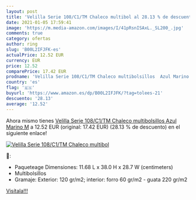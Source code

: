 ```yaml
---
layout: post
title: 'Velilla Serie 108/C1/TM Chaleco multibol al 28.13 % de descuento'
date: 2021-01-05 17:59:41
image: 'https://m.media-amazon.com/images/I/41pRsnISAxL._SL200_.jpg'
comments: true
category: ofertas
author: ring
slug: 'B00L2IFJFK-es'
actualPrice: 12.52 EUR
currency: EUR
price: 12.52
comparePrice: 17.42 EUR
prodname: 'Velilla Serie 108/C1/TM Chaleco multibolsillos  Azul Marino  M'
country: 'es'
flag: '🇪🇸'
buyurl: 'https://www.amazon.es/dp/B00L2IFJFK/?tag=tolees-21'
descuento: '28.13'
average: '12.52'
---
```


Ahora mismo tienes [Velilla Serie 108/C1/TM Chaleco multibolsillos  Azul Marino  M](https://www.amazon.es/dp/B00L2IFJFK/?tag=tolees-21) a 12.52 EUR (original: 17.42 EUR) (28.13 %  de descuento) en el siguiente enlace!

[![Velilla Serie 108/C1/TM Chaleco multibol](https://m.media-amazon.com/images/I/41pRsnISAxL._SL200_.jpg)](https://www.amazon.es/dp/B00L2IFJFK/?tag=tolees-21)

🔎:

- Paqueteage Dimensiones: 11.68 L x 38.0 H x 28.7 W (centimeters)
- Multibolsillos
- Gramaje: Exterior: 120 gr/m2; interior: forro 60 gr/m2 - guata 220 gr/m2

[Visítala!!!](https://www.amazon.es/dp/B00L2IFJFK/?tag=tolees-21)
